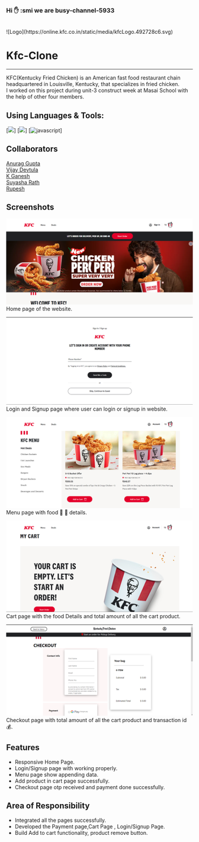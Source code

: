 ### Hi ✋ :smi we are busy-channel-5933
<br>
![Logo](https://online.kfc.co.in/static/media/kfcLogo.492728c6.svg)

# Kfc-Clone
<hr>
 KFC(Kentucky Fried Chicken) is an American fast food restaurant chain headquartered in Louisville, Kentucky, that specializes in fried chicken.
<br>
I worked on this project during unit-3 construct week at Masai School with the help of other four members.

## Using Languages & Tools:
[<img width="26px" src="https://camo.githubusercontent.com/da7acacadecf91d6dc02efcd2be086bb6d78ddff19a1b7a0ab2755a6fda8b1e9/68747470733a2f2f63646e2e6a7364656c6976722e6e65742f67682f64657669636f6e732f64657669636f6e2f69636f6e732f68746d6c352f68746d6c352d6f726967696e616c2e737667"/>]
[<img width="26px" src="https://camo.githubusercontent.com/5fa137d222dde7b69acd22c6572a065ce3656e6ffa1f5e88c1b5c7a935af3cc6/68747470733a2f2f63646e2e6a7364656c6976722e6e65742f67682f64657669636f6e732f64657669636f6e2f69636f6e732f7673636f64652f7673636f64652d6f726967696e616c2e737667"/>]
[<img width="26px" src="https://camo.githubusercontent.com/442c452cb73752bb1914ce03fce2017056d651a2099696b8594ddf5ccc74825e/68747470733a2f2f63646e2e6a7364656c6976722e6e65742f67682f64657669636f6e732f64657669636f6e2f69636f6e732f6a6176617363726970742f6a6176617363726970742d6f726967696e616c2e737667" alt="javascript"/>]

## Collaborators
<a href="https://github.com/anuragg0107">Anurag Gupta</a><br>
<a href="https://github.com/VijayDevtula">Vijay Devtula</a><br>
<a href="https://github.com/Ganeshwebdeveloper">K Ganesh</a><br>
<a href="https://github.com/SuyashaRath">Suyasha Rath</a><br>
<a href="https://github.com/rupeshgondrawar">Rupesh</a><br>

## Screenshots

![Home Page](./images/a.png)
Home page of the website.

![Login/Signup](./images/b.png)
Login and Signup page where user can login or signup in website. 

![Menu Page](./images/c.png)
Menu page with food 🐔 🍔 details.

![Cart Page](./images/d.png)
Cart page with the food Details and total amount of all the cart product.

![Checkout Page](./images/e.png)
Checkout page with total amount of all the cart product and transaction id :moneybag:.

## Features
- Responsive Home Page.
- Login/Signup page with working properly.
- Menu page show appending data.
- Add product in cart page successfully.
- Checkout page otp received and payment done successfully. 

## Area of Responsibility

- Integrated all the pages successfully.
- Developed the Payment page,Cart Page , Login/Signup Page.
- Build Add to cart functionality, product remove button.

